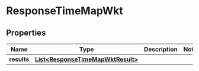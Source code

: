

# ResponseTimeMapWkt


## Properties

Name | Type | Description | Notes
------------ | ------------- | ------------- | -------------
**results** | [**List&lt;ResponseTimeMapWktResult&gt;**](ResponseTimeMapWktResult.md) |  | 



